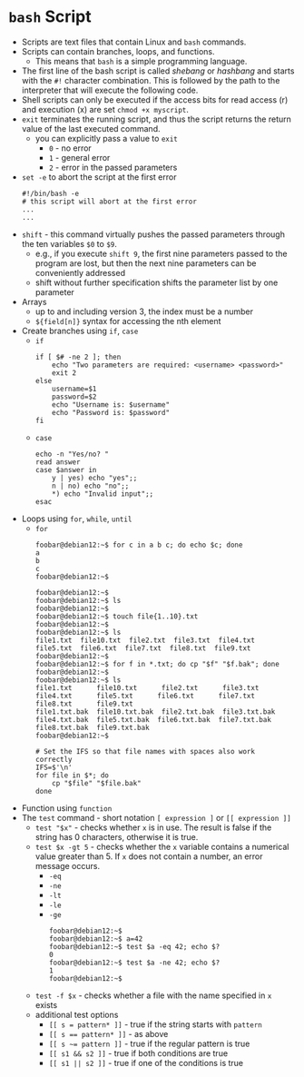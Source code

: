 # `bash` Script

- Scripts are text files that contain Linux and `bash` commands.
- Scripts can contain branches, loops, and functions.
    - This means that `bash` is a simple programming language.
- The first line of the bash script is called *shebang* or *hashbang* and starts with the `#!` character combination. This is followed by the path to the interpreter that will execute the following code.
- Shell scripts can only be executed if the access bits for read access (r) and execution (x) are set `chmod +x myscript`.
- `exit` terminates the running script, and thus the script returns the return value of the last executed command.
    - you can explicitly pass a value to `exit`
        - `0` - no error
        - `1` - general error
        - `2` - error in the passed parameters
- `set -e` to abort the script at the first error
    ```
    #!/bin/bash -e
    # this script will abort at the first error
    ...
    ...
    ```
- `shift` - this command virtually pushes the passed parameters through  the ten variables `$0` to `$9`.
    - e.g., if you execute `shift 9`, the first nine parameters passed to the program are lost, but then the next nine parameters can be conveniently addressed
    - shift without further specification shifts the parameter list by one parameter
- Arrays
    - up to and including version 3, the index must be a number
    - `${field[n]}` syntax for accessing the nth element
- Create branches using `if`, `case`
    - `if`
        ```
        if [ $# -ne 2 ]; then
            echo "Two parameters are required: <username> <password>"
            exit 2
        else
            username=$1
            password=$2
            echo "Username is: $username"
            echo "Password is: $password"
        fi
        ```
    - `case`
        ```
        echo -n "Yes/no? "
        read answer
        case $answer in
            y | yes) echo "yes";;
            n | no) echo "no";;
            *) echo "Invalid input";;
        esac
        ```    
- Loops using `for`, `while`, `until`
    - `for`
        ```
        foobar@debian12:~$ for c in a b c; do echo $c; done
        a
        b
        c
        foobar@debian12:~$

        foobar@debian12:~$ 
        foobar@debian12:~$ ls
        foobar@debian12:~$ 
        foobar@debian12:~$ touch file{1..10}.txt
        foobar@debian12:~$ 
        foobar@debian12:~$ ls
        file1.txt  file10.txt  file2.txt  file3.txt  file4.txt  file5.txt  file6.txt  file7.txt  file8.txt  file9.txt
        foobar@debian12:~$ 
        foobar@debian12:~$ for f in *.txt; do cp "$f" "$f.bak"; done
        foobar@debian12:~$ 
        foobar@debian12:~$ ls
        file1.txt      file10.txt      file2.txt      file3.txt      file4.txt      file5.txt      file6.txt      file7.txt      file8.txt      file9.txt
        file1.txt.bak  file10.txt.bak  file2.txt.bak  file3.txt.bak  file4.txt.bak  file5.txt.bak  file6.txt.bak  file7.txt.bak  file8.txt.bak  file9.txt.bak
        foobar@debian12:~$ 

        # Set the IFS so that file names with spaces also work correctly
        IFS=$'\n'
        for file in $*; do
            cp "$file" "$file.bak"
        done
        ```        
- Function using `function`
- The `test` command - short notation `[ expression ]` or `[[ expression ]]`
    - `test "$x"` - checks whether `x` is in use. The result is false if the string has 0 characters, otherwise it is true.
    - `test $x -gt 5` - checks whether the `x` variable contains a numerical value greater than 5. If `x` does not contain a number, an error message occurs.
        - `-eq`
        - `-ne`
        - `-lt`
        - `-le`
        - `-ge`
            ```
            foobar@debian12:~$ 
            foobar@debian12:~$ a=42
            foobar@debian12:~$ test $a -eq 42; echo $?
            0
            foobar@debian12:~$ test $a -ne 42; echo $?
            1
            foobar@debian12:~$
            ```        
    - `test -f $x` - checks whether a file with the name specified in `x` exists
    - additional test options
        - `[[ s = pattern* ]]` - true if the string starts with `pattern`
        - `[[ s == pattern* ]]` - as above
        - `[[ s ~= pattern ]]` - true if the regular pattern is true
        - `[[ s1 && s2 ]]` - true if both conditions are true
        - `[[ s1 || s2 ]]` - true if one of the conditions is true